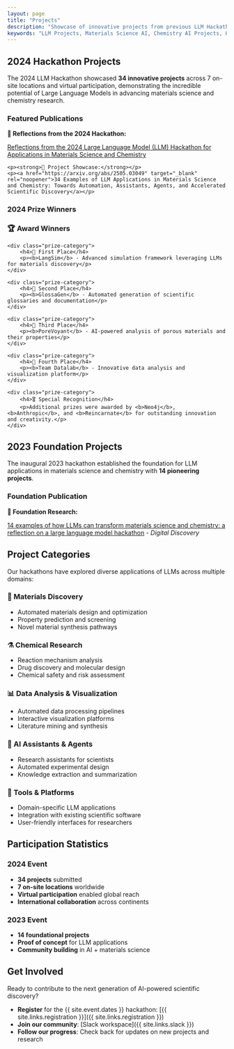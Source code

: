 ```yaml
---
layout: page
title: "Projects"
description: "Showcase of innovative projects from previous LLM Hackathons in materials science and chemistry."
keywords: "LLM Projects, Materials Science AI, Chemistry AI Projects, Hackathon Results"
---
```


## 2024 Hackathon Projects

The 2024 LLM Hackathon showcased **34 innovative projects** across 7 on-site locations and virtual participation, demonstrating the incredible potential of Large Language Models in advancing materials science and chemistry research.

### Featured Publications

<div class="paper-links">
    <p><strong>📄 Reflections from the 2024 Hackathon:</strong></p>
    <p><a href="https://arxiv.org/abs/2411.15221" target="_blank" rel="noopener">Reflections from the 2024 Large Language Model (LLM) Hackathon for Applications in Materials Science and Chemistry</a></p>
    
    <p><strong>📄 Project Showcase:</strong></p>
    <p><a href="https://arxiv.org/abs/2505.03049" target="_blank" rel="noopener">34 Examples of LLM Applications in Materials Science and Chemistry: Towards Automation, Assistants, Agents, and Accelerated Scientific Discovery</a></p>
</div>

### 2024 Prize Winners

<div class="winner-section">
    <h3>🏆 Award Winners</h3>
    
    <div class="prize-category">
        <h4>🥇 First Place</h4>
        <p><b>LangSim</b> - Advanced simulation framework leveraging LLMs for materials discovery</p>
    </div>
    
    <div class="prize-category">
        <h4>🥈 Second Place</h4>
        <p><b>GlossaGen</b> - Automated generation of scientific glossaries and documentation</p>
    </div>
    
    <div class="prize-category">
        <h4>🥉 Third Place</h4>
        <p><b>PoreVoyant</b> - AI-powered analysis of porous materials and their properties</p>
    </div>
    
    <div class="prize-category">
        <h4>🏅 Fourth Place</h4>
        <p><b>Team Datalab</b> - Innovative data analysis and visualization platform</p>
    </div>
    
    <div class="prize-category">
        <h4>🎖️ Special Recognition</h4>
        <p>Additional prizes were awarded by <b>Neo4j</b>, <b>Anthropic</b>, and <b>Reincarnate</b> for outstanding innovation and creativity.</p>
    </div>
</div>

## 2023 Foundation Projects

The inaugural 2023 hackathon established the foundation for LLM applications in materials science and chemistry with **14 pioneering projects**.

### Foundation Publication

<div class="paper-links">
    <p><strong>📄 Foundation Research:</strong></p>
    <p><a href="https://doi.org/10.1039/D3DD00113J" target="_blank" rel="noopener">14 examples of how LLMs can transform materials science and chemistry: a reflection on a large language model hackathon</a> - <em>Digital Discovery</em></p>
</div>

## Project Categories

Our hackathons have explored diverse applications of LLMs across multiple domains:

### 🔬 Materials Discovery
- Automated materials design and optimization
- Property prediction and screening
- Novel material synthesis pathways

### ⚗️ Chemical Research
- Reaction mechanism analysis
- Drug discovery and molecular design
- Chemical safety and risk assessment

### 📊 Data Analysis & Visualization
- Automated data processing pipelines
- Interactive visualization platforms
- Literature mining and synthesis

### 🤖 AI Assistants & Agents
- Research assistants for scientists
- Automated experimental design
- Knowledge extraction and summarization

### 🔧 Tools & Platforms
- Domain-specific LLM applications
- Integration with existing scientific software
- User-friendly interfaces for researchers

## Participation Statistics

### 2024 Event
- **34 projects** submitted
- **7 on-site locations** worldwide
- **Virtual participation** enabled global reach
- **International collaboration** across continents

### 2023 Event
- **14 foundational projects**
- **Proof of concept** for LLM applications
- **Community building** in AI + materials science

## Get Involved

Ready to contribute to the next generation of AI-powered scientific discovery? 

- **Register** for the {{ site.event.dates }} hackathon: [{{ site.links.registration }}]({{ site.links.registration }})
- **Join our community**: [Slack workspace]({{ site.links.slack }})
- **Follow our progress**: Check back for updates on new projects and research